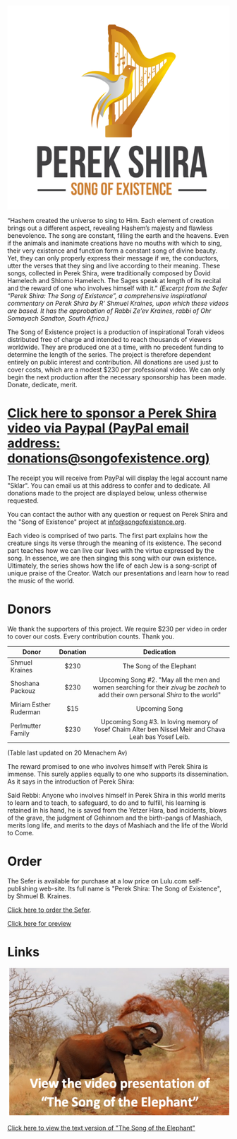 ![Logo](assets/Logo.png "Perek Shira: Song Of Existence")

“Hashem created the universe to sing to Him. Each element of creation brings out a different aspect, revealing Hashem’s majesty and 
flawless benevolence. The song are constant, filling the earth and the heavens. Even if the animals and inanimate creations have no 
mouths with which to sing, their very existence and function form a constant song of divine beauty. Yet, they can only properly express 
their message if we, the conductors, utter the verses that they sing and live according to their meaning. These songs, collected in 
Perek Shira, were traditionally composed by Dovid Hamelech and Shlomo Hamelech. The Sages speak at length of its recital and the reward 
of one who involves himself with it.”
*(Excerpt from the Sefer “Perek Shira: The Song of Existence”, a comprehensive inspirational commentary on Perek Shira by R’ Shmuel 
Kraines, upon which these videos are based. It has the approbation of Rabbi Ze’ev Kraines, rabbi of Ohr Somayach Sandton, South Africa.)*

The Song of Existence project is a production of inspirational Torah videos distributed free of charge and intended to reach thousands 
of viewers worldwide. They are produced one at a time, with no precedent funding to determine the length of the series. The project is 
therefore dependent entirely on public interest and contribution. All donations are used just to cover costs, which are a modest $230 
per professional video. We can only begin the next production after the necessary sponsorship has been made. Donate, dedicate, merit.

# [Click here to sponsor a Perek Shira video via Paypal (PayPal email address: donations@songofexistence.org)](http://www.paypal.com)

The receipt you will receive from PayPal will display the legal account name "Sklar". You can email us at this address to confer and to dedicate. All donations made to the project are displayed below, unless otherwise requested. 

You can contact the author with any question or request on Perek Shira and the "Song of Existence" project at info@songofexistence.org.

Each video is comprised of two parts. The first part explains how the creature sings its verse through the meaning of its existence. The 
second part teaches how we can live our lives with the virtue expressed by the song. In essence, we are then singing this song with our 
own existence. Ultimately, the series shows how the life of each Jew is a song-script of unique praise of the Creator. Watch our 
presentations and learn how to read the music of the world.

# Donors

We thank the supporters of this project. We require $230 per video in order to cover our costs. Every contribution counts. Thank you.

| Donor   | Donation | Dedication |
| -----   | :----: | :-------------: |
|Shmuel Kraines| $230   | The Song of the Elephant            |
|Shoshana Packouz| $230 |Upcoming Song #2. "May all the men and women searching for their *zivug* be *zocheh* to add their own personal *Shira* to the world"|
|Miriam Esther Ruderman| $15   | Upcoming Song|            
|Perlmutter Family|$230|Upcoming Song #3. In loving memory of Yosef Chaim Alter ben Nissel Meir and Chava Leah bas Yosef Leib.|

(Table last updated on 20 Menachem Av)

The reward promised to one who involves himself with Perek Shira is immense. This surely applies equally to one who supports its 
dissemination. As it says in the introduction of Perek Shira:

Said Rebbi: Anyone who involves himself in Perek Shira in this world merits to learn and to teach, to safeguard, to do and 
to fulfill, his learning is retained in his hand, he is saved from the Yetzer Hara, bad incidents, blows  of the grave, the judgment of 
Gehinnom and the birth-pangs of Mashiach, merits long life, and merits to the days of Mashiach and the life of the World to Come.

# Order

The Sefer is available for purchase at a low price on Lulu.com self-publishing web-site. Its full name is "Perek Shira: The Song of 
Existence", by Shmuel B. Kraines. 

[Click here to order the Sefer](http://www.lulu.com/content/paperback-book/perek-shira-the-song-of-existence/24652186).

[Click here for preview](assets/Sample%20Preview.pdf)

# Links

[![Elephant image](assets/Elephant-video-logo.png)](https://drive.google.com/open?id=1nNxtJjymrVlw8ZI8DRUcGYBsp5_ORq3r)

[Click here to view the text version of "The Song of the Elephant"](assets/Elephant.pdf)

